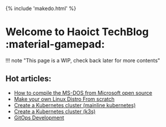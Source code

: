 {% include 'makedo.html' %}

# Welcome to Haoict TechBlog :material-gamepad:

!!! note "This page is a WIP, check back later for more contents"

## Hot articles:

* [How to compile the MS-DOS from Microsoft open source](./operating-systems/windows/build-msdos-4.00-from-source/index.md)
* [Make your own Linux Distro From scratch](./operating-systems/linux/make-your-own-linux-distro-from-scratch/index.md)
* [Create a Kubernetes cluster (mainline kubernetes)](./devops/kubernetes/create-k8s-cluster.md)
* [Create a Kubernetes cluster (k3s)](./devops/kubernetes/create-k3s-cluster.md)
* [GitOps Development](./devops/cicd/gitops-development/index.md)